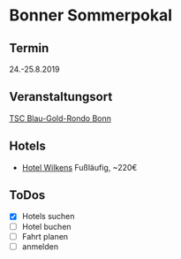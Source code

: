 # Bonner Sommerpokal 

## Termin

24.-25.8.2019

## Veranstaltungsort

[TSC Blau-Gold-Rondo Bonn](https://goo.gl/maps/3QyUsNQUvqq)

## Hotels

- [Hotel Wilkens](https://www.booking.com/hotel/de/willkens.en-gb.html?aid=304142;label=gen173nr-1FCAEoggJCAlhYSDNYBGg7iAEBmAEuuAEHyAEM2AEB6AEB-AELkgIBeagCAw;sid=4b380b68cb17abb187a597e9997aedf3;atlas_src=sr_iw_title;checkin=2018-08-17;checkout=2018-08-19;dist=0;room1=A%2CA;sb_price_type=total;type=total&) Fußläufig, ~220€

## ToDos

- [X] Hotels suchen
- [ ] Hotel buchen
- [ ] Fahrt planen
- [ ] anmelden
